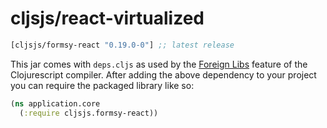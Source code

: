 # cljsjs/react-virtualized

[](dependency)
```clojure
[cljsjs/formsy-react "0.19.0-0"] ;; latest release
```
[](/dependency)

This jar comes with `deps.cljs` as used by the [Foreign Libs][flibs] feature
of the Clojurescript compiler. After adding the above dependency to your project
you can require the packaged library like so:

```clojure
(ns application.core
  (:require cljsjs.formsy-react))
```

[flibs]: https://github.com/clojure/clojurescript/wiki/Packaging-Foreign-Dependencies
